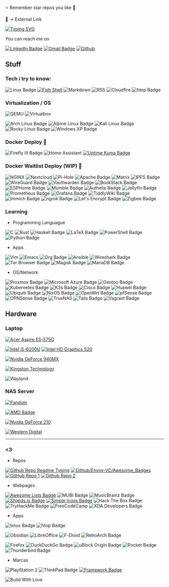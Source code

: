 ⭐ Remember star repos you like 💌

🔗 -> External Link 

[![Typing SVG](https://readme-typing-svg.demolab.com?font=JetBrains+Mono&weight=300&size=16&duration=4600&pause=1200&color=15C9F7C8&vCenter=true&width=460&height=35&lines=Hi+There+%F0%9F%91%8B%2C+I+am+Deathgabox+%5E%5E;2+Years+with+Arch%F0%9F%90%A7+as+Daily+Driver;%F0%9F%8C%B1+Trying+to+switch+Systemd+to+S6;Feel+free+to+look+around)](https://git.io/typing-svg)

You can reach me on

[![LinkedIn Badge](https://img.shields.io/badge/🔗_Linked[In]-e6e6e6?logo=linkedin&logoColor=0575B0&style=for-the-badge)](https://www.linkedin.com/in/gabriel-zu%C3%B1iga-montecinos-299539252/)
[![Gmail Badge](https://img.shields.io/badge/🔗_mailto:zunigagabriel3[at]gmail[dot]com-B51D39?logo=gmail&logoColor=FABE0F&labelColor=38A454&style=for-the-badge)](mailto:zunigagabriel3@gmail.com)
[![Github](https://img.shields.io/badge/🔗My_GitHub_Profile-100000?style=for-the-badge&logo=github&logoColor=white)](https://www.github.com/DeathGabox)

## Stuff

### Tech i try to know:

![Linux Badge](https://img.shields.io/badge/Linux-F5BB16?logo=linux&logoColor=000&style=for-the-badge)
[![Fish Shell](https://img.shields.io/badge/🔗_Fish_Shell-52AC4C?logo=zsh&logoColor=fff&style=for-the-badge)](https://fishshell.com/)
![Markdown](https://img.shields.io/badge/Markdown-000000?style=for-the-badge&logo=markdown&logoColor=white)
![RSS](https://img.shields.io/badge/RSS-FFA500?style=for-the-badge&logo=rss&logoColor=white)
![Cloudfire](https://img.shields.io/badge/Cloudflare-F38020?style=for-the-badge&logo=Cloudflare&logoColor=white)
![htop Badge](https://img.shields.io/badge/htop-009020?logo=htop&logoColor=fff&style=for-the-badge)

### Virtualization / OS
![QEMU](https://img.shields.io/badge/QEMU-F36201?logo=qemu&logoColor=010101&style=for-the-badge) ![Virtualbox](https://img.shields.io/badge/VirtualBox-183A61?logo=virtualbox&logoColor=white&style=for-the-badge)

![Arch Linux Badge](https://img.shields.io/badge/Arch%20Linux-1793D1?logo=archlinux&logoColor=fff&style=for-the-badge)
![Alpine Linux Badge](https://img.shields.io/badge/Alpine%20Linux-0D597F?logo=alpinelinux&logoColor=fff&style=for-the-badge)
![Kali Linux Badge](https://img.shields.io/badge/Kali%20Linux-557C94?logo=kalilinux&logoColor=fff&style=for-the-badge)
![Rocky Linux Badge](https://img.shields.io/badge/Rocky%20Linux-10B981?logo=rockylinux&logoColor=fff&style=for-the-badge)
![Windows XP Badge](https://img.shields.io/badge/Windows%20XP-039?logo=windowsxp&logoColor=fff&style=for-the-badge)

### Docker Deploy 🐳

![Firefly III Badge](https://img.shields.io/badge/Firefly%20III-CD5029?logo=fireflyiii&logoColor=fff&style=for-the-badge)
![Home Assistant](https://img.shields.io/badge/home%20assistant-%2341BDF5.svg?style=for-the-badge&logo=home-assistant&logoColor=white)
[![Uptime Kuma Badge](https://img.shields.io/badge/🔗_Uptime%20Kuma-5CDD8B?logo=uptimekuma&logoColor=000&style=for-the-badge)](https://kuma.deathgabox.work/status/kuma)

### Docker Waitlist Deploy (WIP) 🐳

![NGINX](https://img.shields.io/badge/NGINX-009639?logo=nginx&logoColor=fff&style=for-the-badge)
![Nextcloud](https://img.shields.io/badge/Nextcloud-0082C9?style=for-the-badge&logo=Nextcloud&logoColor=white)
![Pi-Hole](https://img.shields.io/badge/pihole-%2396060C.svg?style=for-the-badge&logo=pi-hole&logoColor=white)
![Apache Badge](https://img.shields.io/badge/Apache-D22128?logo=apache&logoColor=fff&style=for-the-badge)
![Matrix](https://img.shields.io/badge/matrix-000000?style=for-the-badge&logo=Matrix&logoColor=white)
![IPFS Badge](https://img.shields.io/badge/IPFS-65C2CB?logo=ipfs&logoColor=fff&style=for-the-badge)
![WireGuard Badge](https://img.shields.io/badge/WireGuard-88171A?logo=wireguard&logoColor=fff&style=for-the-badge)
![Vaultwarden Badge](https://img.shields.io/badge/Vaultwarden-000?logo=vaultwarden&logoColor=fff&style=for-the-badge)
![BookStack Badge](https://img.shields.io/badge/BookStack-0288D1?logo=bookstack&logoColor=fff&style=for-the-badge)
![ESPHome Badge](https://img.shields.io/badge/ESPHome-000?logo=esphome&logoColor=fff&style=for-the-badge)
![Mumble Badge](https://img.shields.io/badge/Mumble-000?logo=mumble&logoColor=fff&style=for-the-badge)
![Authelia Badge](https://img.shields.io/badge/Authelia-113155?logo=authelia&logoColor=fff&style=for-the-badge)
![Jellyfin Badge](https://img.shields.io/badge/Jellyfin-00A4DC?logo=jellyfin&logoColor=fff&style=for-the-badge)
![Prometheus Badge](https://img.shields.io/badge/Prometheus-E6522C?logo=prometheus&logoColor=fff&style=for-the-badge)
![Grafana Badge](https://img.shields.io/badge/Grafana-F46800?logo=grafana&logoColor=fff&style=for-the-badge)
![TiddlyWiki Badge](https://img.shields.io/badge/TiddlyWiki-111?logo=tiddlywiki&logoColor=fff&style=for-the-badge)
![Immich Badge](https://img.shields.io/badge/Immich-4250AF?logo=immich&logoColor=fff&style=for-the-badge)
![ngrok Badge](https://img.shields.io/badge/ngrok-1F1E37?logo=ngrok&logoColor=fff&style=for-the-badge)
![Let's Encrypt Badge](https://img.shields.io/badge/Let's%20Encrypt-003A70?logo=letsencrypt&logoColor=fff&style=for-the-badge)
![Zigbee Badge](https://img.shields.io/badge/Zigbee-EB0443?logo=zigbee&logoColor=fff&style=for-the-badge)

### Learning

- Programming Languague

![C](https://img.shields.io/badge/C-00599C?style=for-the-badge&logo=c&logoColor=white)
![Rust](https://img.shields.io/badge/Rust-000000?style=for-the-badge&logo=rust&logoColor=white)
![Haskell Badge](https://img.shields.io/badge/Haskell-5D4F85?logo=haskell&logoColor=fff&style=for-the-badge)
![LaTeX Badge](https://img.shields.io/badge/LaTeX-008080?logo=latex&logoColor=fff&style=for-the-badge)
![PowerShell Badge](https://img.shields.io/badge/PowerShell-5391FE?logo=powershell&logoColor=fff&style=for-the-badge)
![Python Badge](https://img.shields.io/badge/Python-3776AB?logo=python&logoColor=fff&style=for-the-badge)

- Apps

![Vim](https://img.shields.io/badge/VIM-%2311AB00.svg?&style=for-the-badge&logo=vim&logoColor=white)
![Emacs](https://img.shields.io/badge/Emacs-%237F5AB6.svg?&style=for-the-badge&logo=gnu-emacs&logoColor=white) ![Org Badge](https://img.shields.io/badge/Org-7A9?logo=org&logoColor=fff&style=for-the-badge)
![Ansible](https://img.shields.io/badge/ansible-%231A1918.svg?style=for-the-badge&logo=ansible&logoColor=white)
![Wireshark Badge](https://img.shields.io/badge/Wireshark-1679A7?logo=wireshark&logoColor=fff&style=for-the-badge)
![Tor Browser Badge](https://img.shields.io/badge/Tor%20Browser-7D4698?logo=torbrowser&logoColor=fff&style=for-the-badge)
![Magisk Badge](https://img.shields.io/badge/Magisk-00AF9C?logo=magisk&logoColor=fff&style=for-the-badge)
![MariaDB Badge](https://img.shields.io/badge/MariaDB-003545?logo=mariadb&logoColor=fff&style=for-the-badge)

- OS/Network

![Proxmox Badge](https://img.shields.io/badge/Proxmox-E57000?logo=proxmox&logoColor=fff&style=for-the-badge)
![Microsoft Azure Badge](https://img.shields.io/badge/Microsoft%20Azure-0078D4?logo=microsoftazure&logoColor=fff&style=for-the-badge)
![Gentoo Badge](https://img.shields.io/badge/Gentoo-54487A?logo=gentoo&logoColor=fff&style=for-the-badge)
![Kubernetes Badge](https://img.shields.io/badge/Kubernetes-326CE5?logo=kubernetes&logoColor=fff&style=for-the-badge)
![K3s Badge](https://img.shields.io/badge/K3s-FFC61C?logo=k3s&logoColor=000&style=for-the-badge)
![Cisco Badge](https://img.shields.io/badge/Cisco_Network-1BA0D7?logo=cisco&logoColor=fff&style=for-the-badge)
![Huawei Badge](https://img.shields.io/badge/Huawei_Network-F00?logo=huawei&logoColor=fff&style=for-the-badge)
![Ubiquiti Badge](https://img.shields.io/badge/Ubiquiti-0559C9?logo=ubiquiti&logoColor=fff&style=for-the-badge)
![NixOS Badge](https://img.shields.io/badge/NixOS-5277C3?logo=nixos&logoColor=fff&style=for-the-badge)
![OpenWrt Badge](https://img.shields.io/badge/OpenWrt-00B5E2?logo=openwrt&logoColor=fff&style=for-the-badge)
![pfSense Badge](https://img.shields.io/badge/pfSense-212121?logo=pfsense&logoColor=fff&style=for-the-badge)
![OPNSense Badge](https://img.shields.io/badge/OPNSense-D94F00?logo=opnsense&logoColor=fff&style=for-the-badge)
![TrueNAS](https://img.shields.io/badge/TrueNAS-0095D5?logo=truenas&logoColor=fff&style=for-the-badge)
![Tails Badge](https://img.shields.io/badge/Tails-56347C?logo=tails&logoColor=fff&style=for-the-badge)
![Vagrant Badge](https://img.shields.io/badge/Vagrant-1868F2?logo=vagrant&logoColor=fff&style=for-the-badge)

## Hardware

### Laptop

[![Acer Aspire E5-575G](https://img.shields.io/badge/Acer-Aspire_E5_575G-83B81A?logo=acer&logoColor=fff&style=for-the-badge)](https://global-download.acer.com/GDFiles/Document/User%20Manual%20W10/User%20Manual%20W10_Acer_1.0_A_A.pdf?acerid=636349268251913884&Step1=&Step2=&Step3=ASPIRE%20E5-576&OS=ALL&LC=en&BC=ACER&SC=PA_6)

[![Intel i5-6200U](https://img.shields.io/badge/🔗_Intel-Core_i5_6200U-0071C5?style=for-the-badge&logo=intel&logoColor=white)](https://ark.intel.com/content/www/us/en/ark/products/88193/intel-core-i5-6200u-processor-3m-cache-up-to-2-80-ghz.html) [![Intel HD Graphics 520](https://img.shields.io/badge/Intel-HD_Graphics_520-0071C5?style=for-the-badge&logo=intel&logoColor=white)](https://www.intel.com/content/www/us/en/support/products/88355/graphics/processor-graphics/intel-hd-graphics-family/intel-hd-graphics-520.html)

[![Nvidia GeForce 940MX](https://img.shields.io/badge/🔗_NVIDIA-GeForce_940MX-76B900?style=for-the-badge&logo=nvidia&logoColor=white)](https://www.nvidia.com/en-us/geforce/gaming-laptops/geforce-940mx/)

[![Kingston Technology](https://img.shields.io/badge/🔗_Kingston%20Fury%20Renegade-1TB-000?logo=kingstontechnology&logoColor=fff&style=for-the-badge)](https://www.kingston.com/en/ssd/gaming/kingston-fury-renegade-nvme-m2-ssd/)

![Wayland](https://img.shields.io/badge/Display-1366x768-FFBC00?logo=wayland&logoColor=000&style=for-the-badge)

### NAS Server

[![Fandom](https://img.shields.io/badge/🔗_Fandom_Wiki-HP_MicroServer_N40L-FA005A?logo=fandom&logoColor=fff&style=for-the-badge)](https://n40l.fandom.com/wiki/HP_MicroServer_N40L_Wiki)

[![AMD Badge](https://img.shields.io/badge/🔗_AMD-Turion_II_Neo_N40L_K625-ED1C24?logo=amd&logoColor=fff&style=for-the-badge)](https://en.wikipedia.org/wiki/Template:AMD_Turion_II_Neo_(Geneva,_dual-core))

[![Nvidia GeForce 210](https://img.shields.io/badge/🔗_NVIDIA-GeForce_210_V340.1080-76B900?style=for-the-badge&logo=nvidia&logoColor=white)](https://www.techpowerup.com/gpu-specs/geforce-210.c2020)

[![Western Digital](https://img.shields.io/badge/🔗_Western%20Digital-2x1TB-000?logo=westerndigital&logoColor=fff&style=for-the-badge)](https://www.westerndigital.com/en-us/products/internal-drives/wd-blue-desktop-sata-hdd?sku=WD10EZEX)


---
### <3

- Repos

[![Github Repo Readme Typing](https://img.shields.io/badge/🔗_GitHub_Repo_Readme_Typing_-181717?logo=github&logoColor=fff&style=for-the-badge)](https://github.com/denvercoder1/readme-typing-svg) [![Github/Envoy-VC/Awesome_Badges](https://img.shields.io/badge/🔗_GitHub_Repo_Awesome_Badges-181717?logo=github&logoColor=fff&style=for-the-badge)](https://github.com/Envoy-VC/awesome-badges) [![GitHub Repo 1](https://img.shields.io/badge/🔗_GitHub_Repo_Awesome_Self_Hosted-181717?logo=github&logoColor=fff&style=for-the-badge)](https://github.com/awesome-selfhosted/awesome-selfhosted) 
[![Github Repo 2](https://img.shields.io/badge/🔗_GitHub_Repo_Awesome_Awesomeness-181717?logo=github&logoColor=fff&style=for-the-badge)](https://github.com/bayandin/awesome-awesomeness)

- Webpages

[![Awesome Lists Badge](https://img.shields.io/badge/🔗_Awesome%20Lists-FC60A8?logo=awesomelists&logoColor=fff&style=for-the-badge)](https://github.com/sindresorhus/awesome) ![MUBI Badge](https://img.shields.io/badge/MUBI-000?logo=mubi&logoColor=fff&style=for-the-badge) ![MusicBrainz Badge](https://img.shields.io/badge/MusicBrainz-BA478F?logo=musicbrainz&logoColor=fff&style=for-the-badge) [![Shields.io Badge](https://img.shields.io/badge/🔗_Shields.io-000?logo=shieldsdotio&logoColor=fff&style=for-the-badge)](https://shields.io/) [![Simple Icons Badge](https://img.shields.io/badge/🔗_Badges%20Pages-111?logo=simpleicons&logoColor=fff&style=for-the-badge)](https://badges.pages.dev) ![Hack The Box Badge](https://img.shields.io/badge/Hack%20The%20Box-9FEF00?logo=hackthebox&logoColor=000&style=for-the-badge) ![TryHackMe Badge](https://img.shields.io/badge/TryHackMe-212C42?logo=tryhackme&logoColor=fff&style=for-the-badge) ![FreeCodeCamp](https://img.shields.io/badge/freecodecamp-27273D?style=for-the-badge&logo=freecodecamp&logoColor=white) ![XDA Developers Badge](https://img.shields.io/badge/XDA%20Developers-EA7100?logo=xdadevelopers&logoColor=fff&style=for-the-badge)


- Apps

![tmux Badge](https://img.shields.io/badge/tmux-1BB91F?logo=tmux&logoColor=fff&style=for-the-badge) ![htop Badge](https://img.shields.io/badge/htop-009020?logo=htop&logoColor=fff&style=for-the-badge)

![Obsidian](https://img.shields.io/badge/Obsidian-252525?style=for-the-badge&logo=obsidian&logoColor=6830D9)
![LibreOffice](https://img.shields.io/badge/LibreOffice-18A303?style=for-the-badge&logo=LibreOffice&logoColor=white)
![F-Droid](https://img.shields.io/badge/F%20Droid-1976D2?style=for-the-badge&logo=f-droid&logoColor=white)
![RetroArch Badge](https://img.shields.io/badge/RetroArch-000?logo=retroarch&logoColor=fff&style=for-the-badge)

![Firefox](https://img.shields.io/badge/Firefox_Browser-FF7139?style=for-the-badge&logo=Firefox-Browser&logoColor=white)
![DuckDuckGo Badge](https://img.shields.io/badge/DuckDuckGo-DE5833?logo=duckduckgo&logoColor=fff&style=for-the-badge)
![uBlock Origin Badge](https://img.shields.io/badge/uBlock%20Origin-800000?logo=ublockorigin&logoColor=fff&style=for-the-badge)
![Pocket Badge](https://img.shields.io/badge/Pocket-EF3F56?logo=pocket&logoColor=fff&style=for-the-badge)
![Thunderbird Badge](https://img.shields.io/badge/Thunderbird-0A84FF?logo=thunderbird&logoColor=fff&style=for-the-badge)

- Marcas

![PlayStation 2](https://img.shields.io/badge/PlayStation%202-003791?logo=playstation2&logoColor=fff&style=for-the-badge) ![ThinkPad Badge](https://img.shields.io/badge/ThinkPad-EE2624?logo=thinkpad&logoColor=fff&style=for-the-badge) [![Framework Badge](https://img.shields.io/badge/🔗_Framework-000?logo=framework&logoColor=fff&style=for-the-badge)](https://frame.work/)

![Build With Love](http://ForTheBadge.com/images/badges/built-with-love.svg)

<!---
DeathGabox/DeathGabox is a ✨ special ✨ repository because its `README.md` (this file) appears on your GitHub profile.
You can click the Preview link to take a look at your changes.
Hi <3
--->

